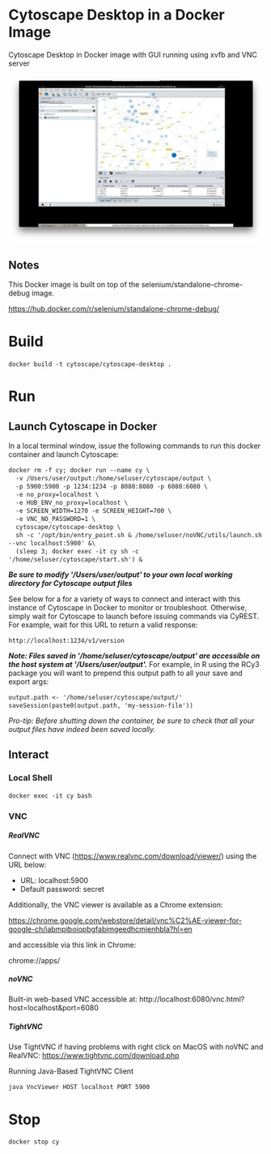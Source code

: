 # Cytoscape Desktop in a Docker Image

Cytoscape Desktop in Docker image with GUI running using xvfb and VNC server

![cytoscape_desktop](cytoscape_desktop.png)

## Notes

This Docker image is built on top of the selenium/standalone-chrome-debug image.

https://hub.docker.com/r/selenium/standalone-chrome-debug/

# Build
```
docker build -t cytoscape/cytoscape-desktop .
```

# Run
## Launch Cytoscape in Docker
In a local terminal window, issue the following commands to run this docker container and launch Cytoscape:
```
docker rm -f cy; docker run --name cy \
  -v /Users/user/output:/home/seluser/cytoscape/output \ 
  -p 5900:5900 -p 1234:1234 -p 8080:8080 -p 6080:6080 \
  -e no_proxy=localhost \
  -e HUB_ENV_no_proxy=localhost \
  -e SCREEN_WIDTH=1270 -e SCREEN_HEIGHT=700 \
  -e VNC_NO_PASSWORD=1 \
  cytoscape/cytoscape-desktop \
  sh -c '/opt/bin/entry_point.sh & /home/seluser/noVNC/utils/launch.sh --vnc localhost:5900' &\
  (sleep 3; docker exec -it cy sh -c '/home/seluser/cytoscape/start.sh') &
```
_**Be sure to modify '/Users/user/output' to your own local working directory for Cytoscape output files**_

See below for a for a variety of ways to connect and interact with this instance of Cytoscape in Docker to monitor or 
troubleshoot. Otherwise, simply wait for Cytoscape to launch before issuing commands via CyREST. For example, wait
for this URL to return a valid response:
```
http://localhost:1234/v1/version
```
 
_**Note: Files saved in '/home/seluser/cytoscape/output' are accessible on the host system at '/Users/user/output'.**_ 
For example, in R using the RCy3 package you will want to prepend this output path to all your save and export args:
```
output.path <- '/home/seluser/cytoscape/output/'
saveSession(paste0(output.path, 'my-session-file'))
```

_Pro-tip: Before shutting down the container, be sure to check that all your output files have indeed been saved locally._

## Interact
### Local Shell
```
docker exec -it cy bash
```

### VNC
##### RealVNC
Connect with VNC (https://www.realvnc.com/download/viewer/) using the URL below:

* URL: localhost:5900
* Default password: secret

Additionally, the VNC viewer is available as a Chrome extension:

https://chrome.google.com/webstore/detail/vnc%C2%AE-viewer-for-google-ch/iabmpiboiopbgfabjmgeedhcmjenhbla?hl=en

and accessible via this link in Chrome:

chrome://apps/

##### noVNC
Built-in web-based VNC accessible at: http://localhost:6080/vnc.html?host=localhost&port=6080

##### TightVNC
Use TightVNC if having problems with right click on MacOS with noVNC and RealVNC: https://www.tightvnc.com/download.php

Running Java-Based TightVNC Client
```
java VncViewer HOST localhost PORT 5900
```

# Stop
```
docker stop cy
```
